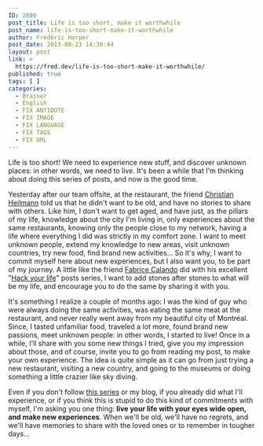 ```yaml
---
ID: 2800
post_title: Life is too short, make it worthwhile
post_name: life-is-too-short-make-it-worthwhile
author: Frédéric Harper
post_date: 2013-08-23 14:30:44
layout: post
link: >
  https://fred.dev/life-is-too-short-make-it-worthwhile/
published: true
tags: [ ]
categories:
  - Brainer
  - English
  - FIX ANTIDOTE
  - FIX IMAGE
  - FIX LANGUAGE
  - FIX TAGS
  - FIX URL
---
```

Life is too short! We need to experience new stuff, and discover unknown places: in other words, we need to live. It's been a while that I'm thinking about doing this series of posts, and now is the good time.

Yesterday after our team offsite, at the restaurant, the friend <a href="https://christianheilmann.com/" target="_blank" rel="noopener noreferrer">Christian Heilmann</a> told us that he didn't want to be old, and have no stories to share with others. Like him, I don't want to get aged, and have just, as the pillars of my life, knowledge about the city I'm living in, only experiences about the same restaurants, knowing only the people close to my network, having a life where everything I did was strictly in my comfort zone. I want to meet unknown people, extend my knowledge to new areas, visit unknown countries, try new food, find brand new activities... So it's why, I want to commit myself here about new experiences, but I also want you, to be part of my journey. A little like the friend <a href="https://fabricecalando.com/" target="_blank" rel="noopener noreferrer">Fabrice Calando</a> did with his excellent "<a href="https://fabricecalando.com/category/hack-your-life/" target="_blank" rel="noopener noreferrer">Hack your life</a>" posts series, I want to add stones after stones to what will be my life, and encourage you to do the same by sharing it with you.

It's something I realize a couple of months ago: I was the kind of guy who were always doing the same activities, was eating the same meat at the restaurant, and never really went away from my beautiful city of Montréal. Since, I tasted unfamiliar food, traveled a lot more, found brand new passions, meet unknown people: in other words, I started to live! Once in a while, I'll share with you some new things I tried, give you my impression about those, and of course, invite you to go from reading my post, to make your own experience. The idea is quite simple as it can go from just trying a new restaurant, visiting a new country, and going to the museums or doing something a little crazier like sky diving.

Even if you don't follow <a href="https://fred.dev/tag/life-is-too-short/">this series</a> or my blog, if you already did what I'll experience, or if you think this is stupid to do this kind of commitments with myself, I'm asking you one thing: <strong>live your life with your eyes wide open, and make new experiences</strong>. When we'll be old, we'll have no regrets, and we'll have memories to share with the loved ones or to remember in tougher days...